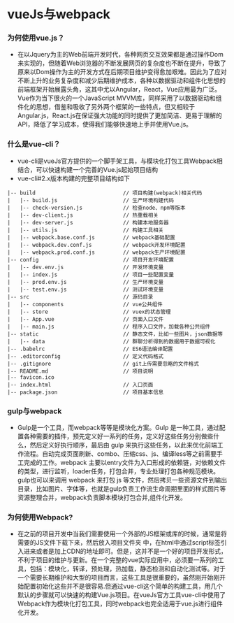 
# vueJs与webpack
### 为何使用vue.js？
- 在以Jquery为主的Web前端开发时代，各种网页交互效果都是通过操作Dom来实现的，但随着Web浏览器的不断发展网页的复杂度也不断在提升，导致了原来以Dom操作为主的开发方式在后期项目维护变得愈加艰难。因此为了应对不断上升的业务复杂度和减少后期维护成本，各种以数据驱动和组件化思想的前端框架开始展露头角，这其中尤以Angular，React，Vue应用最为广泛。Vue作为当下很火的一个JavaScript MVVM库，同样采用了以数据驱动和组件化的思想，借鉴和吸收了另外两个框架的一些特点，但又相较于Angular.js，React.js在保证强大功能的同时提供了更加简洁、更易于理解的API，降低了学习成本，使得我们能够快速地上手并使用Vue.js。

### 什么是vue-cli？
- vue-cli是vueJs官方提供的一个脚手架工具，与模块化打包工具Webpack相结合，可以快速构建一个完善的Vue.js起始项目结构
- vue-cli#2.x版本构建的完整项目结构如下
```
|-- build                            // 项目构建(webpack)相关代码
|   |-- build.js                     // 生产环境构建代码
|   |-- check-version.js             // 检查node、npm等版本
|   |-- dev-client.js                // 热重载相关
|   |-- dev-server.js                // 构建本地服务器
|   |-- utils.js                     // 构建工具相关
|   |-- webpack.base.conf.js         // webpack基础配置
|   |-- webpack.dev.conf.js          // webpack开发环境配置
|   |-- webpack.prod.conf.js         // webpack生产环境配置
|-- config                           // 项目开发环境配置
|   |-- dev.env.js                   // 开发环境变量
|   |-- index.js                     // 项目一些配置变量
|   |-- prod.env.js                  // 生产环境变量
|   |-- test.env.js                  // 测试环境变量
|-- src                              // 源码目录
|   |-- components                   // vue公共组件
|   |-- store                        // vuex的状态管理
|   |-- App.vue                      // 页面入口文件
|   |-- main.js                      // 程序入口文件，加载各种公共组件
|-- static                           // 静态文件，比如一些图片，json数据等
|   |-- data                         // 群聊分析得到的数据用于数据可视化
|-- .babelrc                         // ES6语法编译配置
|-- .editorconfig                    // 定义代码格式
|-- .gitignore                       // git上传需要忽略的文件格式
|-- README.md                        // 项目说明
|-- favicon.ico 
|-- index.html                       // 入口页面
|-- package.json                     // 项目基本信息
```
### gulp与webpack
- Gulp是一个工具，而webpack等等是模块化方案。Gulp 是一种工具，通过配置各种需要的插件，预先定义好一系列的任务，定义好这些任务分别做些什么，然后定义好执行顺序，最后由 gulp 来执行这些任务，以此来优化前端工作流程。自动完成页面刷新、combo、压缩css、js、编译less等之前需要手工完成的工作。webpack 主要以entry文件为入口形成的依赖链，对依赖文件的类型，进行监听，loader任务，打包合并，专业处理打包各种规范模块。gulp也可以来调用 webpack 来打包 js 等文件，然后拷贝一些资源文件到输出目录，比如图片、字体等，也就是gulp负责工作流生命周期里面的样式图片等资源整理合并，webpack负责脚本模块打包合并,组件化开发。
### 为何使用Webpack?
- 在之前的项目开发中当我们需要使用一个外部的JS框架或库的时候，通常是将需要的JS文件下载下来，然后放入项目文件夹 中，在html中通过script标签引入进来或者是加上CDN的地址即可。但是，这并不是一个好的项目开发形式，不利于项目的维护与更新。在一个完整的vue实际应用中，必须要一系列的工具，包括：模块化，转译，预处理，热加载，静态检测和自动化测试等。对于一个需要长期维护和大型的项目而言，这些工具是很重要的，虽然刚开始刚开始配置初始化这些并不是很容易.但通过vue-cli这个简单的构建工具，用几个默认的步骤就可以快速的构建Vue.js项目。在vueJs官方工具vue-cli中使用了Webpack作为模块化打包工具，同时webpack也完全适用于vue.js进行组件化开发。
